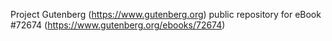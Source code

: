 Project Gutenberg (https://www.gutenberg.org) public repository
for eBook #72674 (https://www.gutenberg.org/ebooks/72674)

